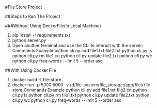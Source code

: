 #File Store Project

##Steps to Run The Project

###Without Using DockerFile(In Local Machine)
1) pip install -r requirements.txt
2) python server.py
3) Open another terminal and use the CLI to interact with the server:
   Commands Example
   python cli.py add file1.txt file2.txt
   python cli.py ls
   python cli.py rm file1.txt
   python cli.py update file2.txt
   python cli.py wc
   python cli.py freq-words --limit 5 --order asc

##With Using Docker File
1) docker build -t file-store .
2) docker run -p 5000:5000 -v /d/file-system/file_storage:/app/files file-store
   Commands Example
   python cli.py add file1.txt file2.txt
   python cli.py ls
   python cli.py rm file1.txt
   python cli.py update file2.txt
   python cli.py wc
   python cli.py freq-words --limit 5 --order asc

